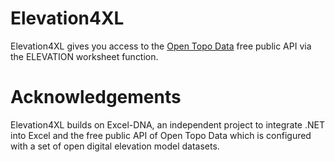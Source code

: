 # Elevation4XL
Elevation4XL gives you access to the [Open Topo Data](https://www.opentopodata.org>) free public API via the ELEVATION worksheet function.

# Acknowledgements
Elevation4XL builds on Excel-DNA, an independent project to integrate .NET into Excel and the free public API of Open Topo Data which is configured with a set of open digital elevation model datasets.

